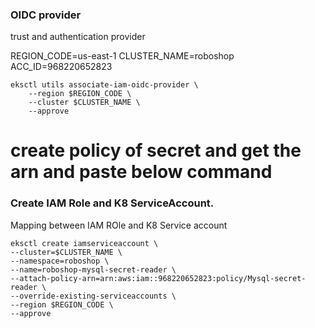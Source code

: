 

### OIDC provider
trust and authentication provider

REGION_CODE=us-east-1
CLUSTER_NAME=roboshop
ACC_ID=968220652823
```
eksctl utils associate-iam-oidc-provider \
    --region $REGION_CODE \
    --cluster $CLUSTER_NAME \
    --approve
```
# create policy of secret and get the arn and paste below command

### Create IAM Role and K8 ServiceAccount.
Mapping between IAM ROle and K8 Service account
```
eksctl create iamserviceaccount \
--cluster=$CLUSTER_NAME \
--namespace=roboshop \
--name=roboshop-mysql-secret-reader \
--attach-policy-arn=arn:aws:iam::968220652823:policy/Mysql-secret-reader \
--override-existing-serviceaccounts \
--region $REGION_CODE \
--approve
```

